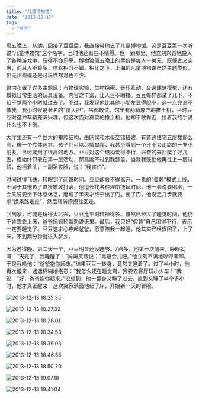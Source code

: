 ```yaml
---
title: "儿童博物馆"
date: "2013-12-15"
tags: 
  - "豆豆"
---
```


周五晚上，从幼儿园接了豆豆后，我直接带他去了儿童博物馆。这是豆豆第一次听说“儿童博物馆”这个名字，当时他还有些不情愿。但一到那里，他立刻兴奋地投入了各种游戏中，玩得不亦乐乎。博物馆周五晚上的票价是每人一美元，既便宜又实惠，而且人不算多，体验相当不错。相比之下，上海的儿童博物馆虽然主题类似，但无论规模还是可玩性都逊色不少。

馆内布置了许多主题区：有物理实验、生物探索、音乐互动、交通建筑模型，还有模拟日常生活的玩具设备。内容之丰富，让人目不暇接。豆豆每样都试了几下，不知不觉两个小时就过去了。不过，我发现他比其他小朋友显得胆小，这一点完全不像我，我小时候是著名的“傻大胆”，啥都敢试。馆里有两辆废弃的推土机，平时豆豆对这种车辆充满兴趣，但这次面对真实的推土机，他却不敢靠近，拉着我的手说什么也不上前。

大厅里还有一个巨大的攀爬结构，由网绳和木板交错搭建，有普通住宅五层楼那么高，像一个立体迷宫。孩子们可以尽情攀爬，我甚至看到一个还不会走路的一岁小朋友，已经爬到了很高的地方。豆豆对这个结构爱得不行，兴奋的来回爬了好几圈，但始终只敢在第一层活动，那高度不过到我膝盖。当我我鼓励他再往上一层试试，他摇着头，一副哭丧脸，说：“我害怕”。

时间过得飞快，转眼到了闭馆时间。豆豆却舍不得离开，一贯的“耍赖”模式上线。不同于其他孩子直接撒泼打滚，他擅长找各种理由拖延时间。他一会说要喝水，一会又说要坐下休息休息，磨蹭了半天才终于出了门。出了门，他没走几步就要求“换条路走走”，然后转转摸摸往回走。

回到家，可能是玩得太尽兴，豆豆比平时精神得多。虽然已经过了睡觉时间，他仍不肯乖乖上床，爸爸妈妈轮番劝说无果。最后，我只好“假装”自己困得不行，表示一定要睡觉了。豆豆这才心疼起爸爸，愿意陪我一起睡。他其实已经很困了，上了床，不到两分钟就进入梦乡。

因为睡得晚，第二天一早，豆豆明显还没睡够。7点多，他第一次醒来，睁眼就喊：“天亮了，我睡醒了！”妈妈笑着说：“再睡会儿吧。”他立刻不满地哼哼唧唧。于是我哄他：“爸爸抱你起床。”结果豆豆一转身，竟然又睡着了。过了半小时，他再次醒来，迷迷糊糊地抱怨：“我怎么还在睡觉啊，我要去客厅玩小火车！”我说：“好，爸爸抱你起来。”没想到，他一翻身又睡了过去。直到又睡了半个多小时，他才真正醒来，这次笑容满面地起了床，开始新一天的冒险。

![2013-12-13 18.25.35](2013121318-25-35.jpg)

![2013-12-13 18.27.32](2013121318-27-32.jpg)

![2013-12-13 18.28.01](2013121318-28-01.jpg)

![2013-12-13 18.34.53](2013121318-34-53.jpg)

![2013-12-13 18.39.03](2013121318-39-03.jpg)

![2013-12-13 18.46.55](2013121318-46-55.jpg)

![2013-12-13 18.50.20](2013121318-50-20.jpg)

![2013-12-13 19.07.18](2013121319-07-18.jpg)

![2013-12-13 19.41.04](2013121319-41-04.jpg)
